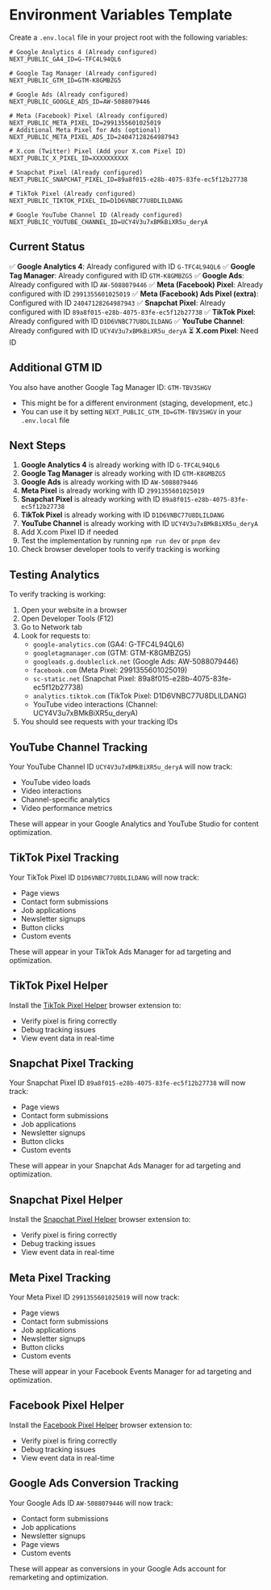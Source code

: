 # Environment Variables Template

Create a `.env.local` file in your project root with the following variables:

```env
# Google Analytics 4 (Already configured)
NEXT_PUBLIC_GA4_ID=G-TFC4L94QL6

# Google Tag Manager (Already configured)
NEXT_PUBLIC_GTM_ID=GTM-K8GMBZG5

# Google Ads (Already configured)
NEXT_PUBLIC_GOOGLE_ADS_ID=AW-5088079446

# Meta (Facebook) Pixel (Already configured)
NEXT_PUBLIC_META_PIXEL_ID=2991355601025019
# Additional Meta Pixel for Ads (optional)
NEXT_PUBLIC_META_PIXEL_ADS_ID=24047128264987943

# X.com (Twitter) Pixel (Add your X.com Pixel ID)
NEXT_PUBLIC_X_PIXEL_ID=XXXXXXXXXX

# Snapchat Pixel (Already configured)
NEXT_PUBLIC_SNAPCHAT_PIXEL_ID=89a8f015-e28b-4075-83fe-ec5f12b27738

# TikTok Pixel (Already configured)
NEXT_PUBLIC_TIKTOK_PIXEL_ID=D1D6VNBC77U8DLILDANG

# Google YouTube Channel ID (Already configured)
NEXT_PUBLIC_YOUTUBE_CHANNEL_ID=UCY4V3u7xBMkBiXR5u_deryA
```

## Current Status

✅ **Google Analytics 4**: Already configured with ID `G-TFC4L94QL6`
✅ **Google Tag Manager**: Already configured with ID `GTM-K8GMBZG5`
✅ **Google Ads**: Already configured with ID `AW-5088079446`
✅ **Meta (Facebook) Pixel**: Already configured with ID `2991355601025019`
✅ **Meta (Facebook) Ads Pixel (extra)**: Configured with ID `24047128264987943`
✅ **Snapchat Pixel**: Already configured with ID `89a8f015-e28b-4075-83fe-ec5f12b27738`
✅ **TikTok Pixel**: Already configured with ID `D1D6VNBC77U8DLILDANG`
✅ **YouTube Channel**: Already configured with ID `UCY4V3u7xBMkBiXR5u_deryA`
⏳ **X.com Pixel**: Need ID

## Additional GTM ID

You also have another Google Tag Manager ID: `GTM-TBV3SHGV`
- This might be for a different environment (staging, development, etc.)
- You can use it by setting `NEXT_PUBLIC_GTM_ID=GTM-TBV3SHGV` in your `.env.local` file

## Next Steps

1. **Google Analytics 4** is already working with ID `G-TFC4L94QL6`
2. **Google Tag Manager** is already working with ID `GTM-K8GMBZG5`
3. **Google Ads** is already working with ID `AW-5088079446`
4. **Meta Pixel** is already working with ID `2991355601025019`
5. **Snapchat Pixel** is already working with ID `89a8f015-e28b-4075-83fe-ec5f12b27738`
6. **TikTok Pixel** is already working with ID `D1D6VNBC77U8DLILDANG`
7. **YouTube Channel** is already working with ID `UCY4V3u7xBMkBiXR5u_deryA`
8. Add X.com Pixel ID if needed
9. Test the implementation by running `npm run dev` or `pnpm dev`
10. Check browser developer tools to verify tracking is working

## Testing Analytics

To verify tracking is working:
1. Open your website in a browser
2. Open Developer Tools (F12)
3. Go to Network tab
4. Look for requests to:
   - `google-analytics.com` (GA4: G-TFC4L94QL6)
   - `googletagmanager.com` (GTM: GTM-K8GMBZG5)
   - `googleads.g.doubleclick.net` (Google Ads: AW-5088079446)
   - `facebook.com` (Meta Pixel: 2991355601025019)
   - `sc-static.net` (Snapchat Pixel: 89a8f015-e28b-4075-83fe-ec5f12b27738)
   - `analytics.tiktok.com` (TikTok Pixel: D1D6VNBC77U8DLILDANG)
   - YouTube video interactions (Channel: UCY4V3u7xBMkBiXR5u_deryA)
5. You should see requests with your tracking IDs

## YouTube Channel Tracking

Your YouTube Channel ID `UCY4V3u7xBMkBiXR5u_deryA` will now track:
- YouTube video loads
- Video interactions
- Channel-specific analytics
- Video performance metrics

These will appear in your Google Analytics and YouTube Studio for content optimization.

## TikTok Pixel Tracking

Your TikTok Pixel ID `D1D6VNBC77U8DLILDANG` will now track:
- Page views
- Contact form submissions
- Job applications
- Newsletter signups
- Button clicks
- Custom events

These will appear in your TikTok Ads Manager for ad targeting and optimization.

## TikTok Pixel Helper

Install the [TikTok Pixel Helper](https://chrome.google.com/webstore/detail/tiktok-pixel-helper/ebjbgpgnnplmlmpfhfmmmkfminnmmkkg) browser extension to:
- Verify pixel is firing correctly
- Debug tracking issues
- View event data in real-time

## Snapchat Pixel Tracking

Your Snapchat Pixel ID `89a8f015-e28b-4075-83fe-ec5f12b27738` will now track:
- Page views
- Contact form submissions
- Job applications
- Newsletter signups
- Button clicks
- Custom events

These will appear in your Snapchat Ads Manager for ad targeting and optimization.

## Snapchat Pixel Helper

Install the [Snapchat Pixel Helper](https://chrome.google.com/webstore/detail/snapchat-pixel-helper/ebjbgpgnnplmlmpfhfmmmkfminnmmkkg) browser extension to:
- Verify pixel is firing correctly
- Debug tracking issues
- View event data in real-time

## Meta Pixel Tracking

Your Meta Pixel ID `2991355601025019` will now track:
- Page views
- Contact form submissions
- Job applications
- Newsletter signups
- Button clicks
- Custom events

These will appear in your Facebook Events Manager for ad targeting and optimization.

## Facebook Pixel Helper

Install the [Facebook Pixel Helper](https://chrome.google.com/webstore/detail/facebook-pixel-helper/fdgfkebogiimcoedmjlckhdkpimdjbea) browser extension to:
- Verify pixel is firing correctly
- Debug tracking issues
- View event data in real-time

## Google Ads Conversion Tracking

Your Google Ads ID `AW-5088079446` will now track:
- Contact form submissions
- Job applications
- Newsletter signups
- Page views
- Custom events

These will appear as conversions in your Google Ads account for remarketing and optimization. 